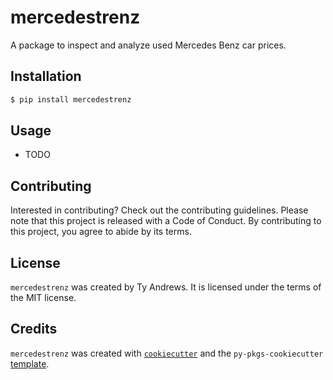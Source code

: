 # mercedestrenz

A package to inspect and analyze used Mercedes Benz car prices.

## Installation

```bash
$ pip install mercedestrenz
```

## Usage

- TODO

## Contributing

Interested in contributing? Check out the contributing guidelines. Please note that this project is released with a Code of Conduct. By contributing to this project, you agree to abide by its terms.

## License

`mercedestrenz` was created by Ty Andrews. It is licensed under the terms of the MIT license.

## Credits

`mercedestrenz` was created with [`cookiecutter`](https://cookiecutter.readthedocs.io/en/latest/) and the `py-pkgs-cookiecutter` [template](https://github.com/py-pkgs/py-pkgs-cookiecutter).
